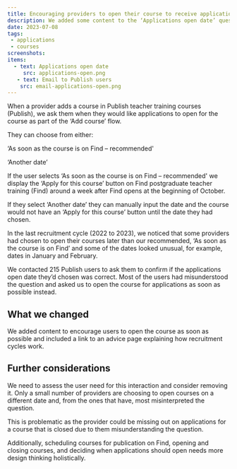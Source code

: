 ```yaml
---
title: Encouraging providers to open their course to receive applications as soon as possible
description: We added some content to the ‘Applications open date’ question to encourage providers to open their course as soon as it’s on Find
date: 2023-07-08
tags:
 - applications
 - courses
screenshots:
items:
  - text: Applications open date
     src: applications-open.png
   - text: Email to Publish users
    src: email-applications-open.png
---
```


When a provider adds a course in Publish teacher training courses (Publish), we ask them when they would like applications to open for the course as part of the ‘Add course’ flow.

They can choose from either:

‘As soon as the course is on Find – recommended'

‘Another date’

If the user selects ‘As soon as the course is on Find – recommended' we display the ‘Apply for this course’ button on Find postgraduate teacher training (Find) around a week after Find opens at the beginning of October.

If they select ‘Another date’ they can manually input the date and the course would not have an ‘Apply for this course’ button until the date they had chosen.

In the last recruitment cycle (2022 to 2023), we noticed that some providers had chosen to open their courses later than our recommended, ‘As soon as the course is on Find’ and some of the dates looked unusual, for example, dates in January and February.

We contacted 215 Publish users to ask them to confirm if the applications open date they’d chosen was correct. Most of the users had misunderstood the question and asked us to open the course for applications as soon as possible instead.

## What we changed

We added content to encourage users to open the course as soon as possible and included a link to an advice page explaining how recruitment cycles work.

## Further considerations

We need to assess the user need for this interaction and consider removing it. Only a small number of providers are choosing to open courses on a different date and, from the ones that have, most misinterpreted the question.

This is problematic as the provider could be missing out on applications for a course that is closed due to them misunderstanding the question.

Additionally, scheduling courses for publication on Find, opening and closing courses, and deciding when applications should open needs more design thinking holistically.

